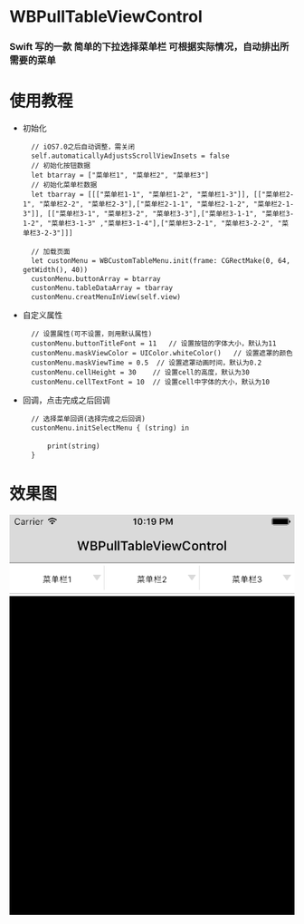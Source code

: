 # WBPullTableViewControl
### Swift 写的一款 简单的下拉选择菜单栏 可根据实际情况，自动排出所需要的菜单

使用教程
========

* 初始化

        // iOS7.0之后自动调整，需关闭
        self.automaticallyAdjustsScrollViewInsets = false
        // 初始化按钮数据
        let btarray = ["菜单栏1", "菜单栏2", "菜单栏3"]
        // 初始化菜单栏数据
        let tbarray = [[["菜单栏1-1", "菜单栏1-2", "菜单栏1-3"]], [["菜单栏2-1", "菜单栏2-2", "菜单栏2-3"],["菜单栏2-1-1", "菜单栏2-1-2", "菜单栏2-1-3"]], [["菜单栏3-1", "菜单栏3-2", "菜单栏3-3"],["菜单栏3-1-1", "菜单栏3-1-2", "菜单栏3-1-3" ,"菜单栏3-1-4"],["菜单栏3-2-1", "菜单栏3-2-2", "菜单栏3-2-3"]]]
        
        // 加载页面
        let custonMenu = WBCustomTableMenu.init(frame: CGRectMake(0, 64, getWidth(), 40))
        custonMenu.buttonArray = btarray
        custonMenu.tableDataArray = tbarray
        custonMenu.creatMenuInView(self.view)
        
* 自定义属性

        // 设置属性(可不设置，则用默认属性)
        custonMenu.buttonTitleFont = 11   // 设置按钮的字体大小，默认为11
        custonMenu.maskViewColor = UIColor.whiteColor()   // 设置遮罩的颜色
        custonMenu.maskViewTime = 0.5  // 设置遮罩动画时间，默认为0.2
        custonMenu.cellHeight = 30    // 设置cell的高度，默认为30
        custonMenu.cellTextFont = 10  // 设置cell中字体的大小，默认为10
        
* 回调，点击完成之后回调
        
        // 选择菜单回调(选择完成之后回调)
        custonMenu.initSelectMenu { (string) in
            
            print(string)
        }

效果图
=======
![gif](https://github.com/JsonBin/WBPullTableViewControl/raw/master/WBPullTableViewControl/tableview.gif "下拉选择菜单")
